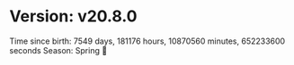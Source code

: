 # Version: v20.8.0
Time since birth: 7549 days, 181176 hours, 10870560 minutes, 652233600 seconds
Season: Spring 🌸
